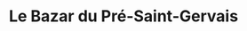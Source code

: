 ---
title: "Le Bazar du Pré-Saint-Gervais"
url: /le-pre-saint-gervais/le-bazar-du-pre-saint-gervais/
shop: Eisenwaren
---